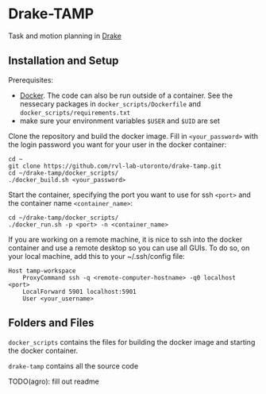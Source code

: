 # Drake-TAMP 

Task and motion planning in [Drake](https://drake.mit.edu/)

## Installation and Setup

Prerequisites:
- [Docker](https://docs.docker.com/get-docker/). The code can also be run outside of a container. See the nessecary packages in `docker_scripts/Dockerfile` and `docker_scripts/requirements.txt`
- make sure your environment variables `$USER` and `$UID` are set

Clone the repository and build the docker image. Fill in `<your_password>` with the login password you want for your user in the docker container:

```
cd ~
git clone https://github.com/rvl-lab-utoronto/drake-tamp.git
cd ~/drake-tamp/docker_scripts/
./docker_build.sh <your_password>
```

Start the container, specifying the port you want to use for ssh `<port>` and the container name `<container_name>`:

```
cd ~/drake-tamp/docker_scripts/
./docker_run.sh -p <port> -n <container_name>
```

If you are working on a remote machine, it is nice to ssh into the docker container and use a remote desktop  so you can use all GUIs. To do so, on your local machine, add this to your ~/.ssh/config file:

```
Host tamp-workspace
    ProxyCommand ssh -q <remote-computer-hostname> -q0 localhost <port>
    LocalForward 5901 localhost:5901
    User <your_username>
```

## Folders and Files

`docker_scripts` contains the files for building the docker image and starting the docker container.

`drake-tamp` contains all the source code

TODO(agro): fill out readme


